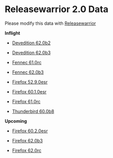 

Releasewarrior 2.0 Data
=======================

Please modify this data with [Releasewarrior](https://github.com/mozilla-releng/releasewarrior-2.0)

**Inflight**

* [Devedition 62.0b2](/inflight/devedition/devedition-devedition-62.0b2.md)

* [Devedition 62.0b3](/inflight/devedition/devedition-devedition-62.0b3.md)

* [Fennec 61.0rc](/inflight/fennec/fennec-release-rc-61.0rc.md)

* [Fennec 62.0b3](/inflight/fennec/fennec-beta-62.0b3.md)

* [Firefox 52.9.0esr](/inflight/firefox/firefox-esr52-52.9.0esr.md)

* [Firefox 60.1.0esr](/inflight/firefox/firefox-esr60-60.1.0esr.md)

* [Firefox 61.0rc](/inflight/firefox/firefox-release-rc-61.0rc.md)

* [Thunderbird 60.0b8](/inflight/thunderbird/thunderbird-beta-60.0b8.md)

**Upcoming**

* [Firefox 60.2.0esr](/upcoming/firefox/firefox-esr60-60.2.0esr.md)

* [Firefox 62.0b3](/upcoming/firefox/firefox-beta-62.0b3.md)

* [Firefox 62.0rc](/upcoming/firefox/firefox-release-rc-62.0rc.md)

